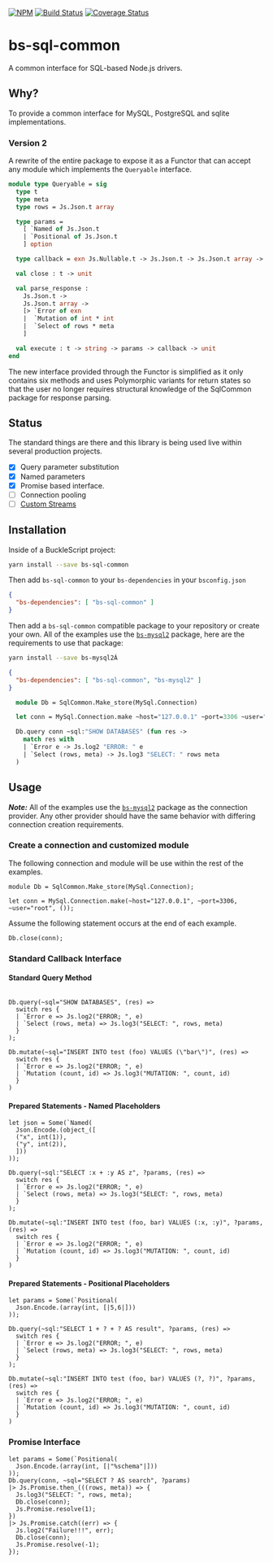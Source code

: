 [![NPM](https://nodei.co/npm/bs-sql-common.png)](https://nodei.co/npm/bs-sql-common/)
[![Build Status](https://www.travis-ci.org/scull7/bs-sql-common.svg?branch=master)](https://www.travis-ci.org/scull7/bs-sql-common)
[![Coverage Status](https://coveralls.io/repos/github/scull7/bs-sql-common/badge.svg?branch=master)](https://coveralls.io/github/scull7/bs-sql-common?branch=master)

# bs-sql-common
A common interface for SQL-based Node.js drivers.

## Why?

To provide a common interface for MySQL, PostgreSQL and sqlite
implementations.  

### Version 2
A rewrite of the entire package to expose it as a Functor that can accept
any module which implements the `Queryable` interface.

```ocaml
module type Queryable = sig
  type t
  type meta
  type rows = Js.Json.t array

  type params =
    [ `Named of Js.Json.t
    | `Positional of Js.Json.t
    ] option

  type callback = exn Js.Nullable.t -> Js.Json.t -> Js.Json.t array -> unit

  val close : t -> unit

  val parse_response :
    Js.Json.t ->
    Js.Json.t array ->
    [> `Error of exn
    |  `Mutation of int * int
    |  `Select of rows * meta
    ]

  val execute : t -> string -> params -> callback -> unit
end
```

The new interface provided through the Functor is simplified as it only contains
six methods and uses Polymorphic variants for return states so that the user no
longer requires structural knowledge of the SqlCommon package for response
parsing.

## Status

The standard things are there and this library is being used live within
several production projects.

- [x] Query parameter substitution
- [x] Named parameters
- [x] Promise based interface.
- [ ] Connection pooling
- [ ] [Custom Streams][mysql2-custom-streams]

## Installation

Inside of a BuckleScript project:
```sh
yarn install --save bs-sql-common
```

Then add `bs-sql-common` to your `bs-dependencies` in your `bsconfig.json`
```json
{
  "bs-dependencies": [ "bs-sql-common" ]
}
```

Then add a `bs-sql-common` compatible package to your repository or create your
own. All of the examples use the [`bs-mysql2`][bs-mysql2] package, here are the
requirements to use that package:

```sh
yarn install --save bs-mysql2Â
```
```json
{
  "bs-dependencies": [ "bs-sql-common", "bs-mysql2" ]
}
```
```ocaml
  module Db = SqlCommon.Make_store(MySql.Connection)

  let conn = MySql.Connection.make ~host="127.0.0.1" ~port=3306 ~user="root" ()

  Db.query conn ~sql:"SHOW DATABASES" (fun res ->
    match res with
    | `Error e -> Js.log2 "ERROR: " e
    | `Select (rows, meta) -> Js.log3 "SELECT: " rows meta
  )
```

## Usage

***Note:*** All of the examples use the [`bs-mysql2`][bs-mysql2] package as the
connection provider. Any other provider should have the same behavior with
differing connection creation requirements.

### Create a connection and customized module

The following connection and module will be use within the rest of the examples.
```reason
module Db = SqlCommon.Make_store(MySql.Connection);

let conn = MySql.Connection.make(~host="127.0.0.1", ~port=3306, ~user="root", ());
```
Assume the following statement occurs at the end of each example.
```reason
Db.close(conn);
```

### Standard Callback Interface

#### Standard Query Method

```reason

Db.query(~sql="SHOW DATABASES", (res) =>
  switch res {
  | `Error e => Js.log2("ERROR; ", e)
  | `Select (rows, meta) => Js.log3("SELECT: ", rows, meta)
  }
);

Db.mutate(~sql="INSERT INTO test (foo) VALUES (\"bar\")", (res) =>
  switch res {
  | `Error e => Js.log2("ERROR; ", e)
  | `Mutation (count, id) => Js.log3("MUTATION: ", count, id)
  }
)
```

#### Prepared Statements - Named Placeholders

```reason
let json = Some(`Named(
  Json.Encode.(object_([
  ("x", int(1)),
  ("y", int(2)),
  ]))
));

Db.query(~sql:"SELECT :x + :y AS z", ?params, (res) =>
  switch res {
  | `Error e => Js.log2("ERROR; ", e)
  | `Select (rows, meta) => Js.log3("SELECT: ", rows, meta)
  }
);

Db.mutate(~sql:"INSERT INTO test (foo, bar) VALUES (:x, :y)", ?params, (res) =>
  switch res {
  | `Error e => Js.log2("ERROR; ", e)
  | `Mutation (count, id) => Js.log3("MUTATION: ", count, id)
  }
)
```

#### Prepared Statements - Positional Placeholders

```reason
let params = Some(`Positional(
  Json.Encode.(array(int, [|5,6|]))
));

Db.query(~sql:"SELECT 1 + ? + ? AS result", ?params, (res) =>
  switch res {
  | `Error e => Js.log2("ERROR; ", e)
  | `Select (rows, meta) => Js.log3("SELECT: ", rows, meta)
  }
);

Db.mutate(~sql:"INSERT INTO test (foo, bar) VALUES (?, ?)", ?params, (res) =>
  switch res {
  | `Error e => Js.log2("ERROR; ", e)
  | `Mutation (count, id) => Js.log3("MUTATION: ", count, id)
  }
)
```

### Promise Interface

```reason
let params = Some(`Positional(
  Json.Encode.(array(int, [|"%schema"|]))
));
Db.query(conn, ~sql="SELECT ? AS search", ?params)
|> Js.Promise.then_(((rows, meta)) => {
  Js.log3("SELECT: ", rows, meta);
  Db.close(conn);
  Js.Promise.resolve(1);
})
|> Js.Promise.catch((err) => {
  Js.log2("Failure!!!", err);
  Db.close(conn);
  Js.Promise.resolve(-1);
});
```

[bs-mysql2]: https://github.com/scull7/bs-mysql2
[mysql2-custom-streams]: https://github.com/sidorares/node-mysql2/tree/master/documentation/Extras.md

